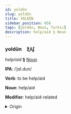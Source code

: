 ```yaml
---
id: yoldûn
slug: yoldûn
title: YOLDÛN
sidebar_position: 858
tags: [yoldûn, Noun, Turkic]
description: help/aid § Noun
---
```


### yoldûn&emsp;<span kind="abugida">ɀ͊ʌ̃ʄ</span>

*help/aid* **§** [Noun](../../tags/Noun)

**IPA**: /ˈjɑl.dun/

**Verb**: to be help/aid

**Noun**: help/aid

**Modifier**: help/aid-related

<details>
    <summary>Origin</summary>
    Turkish yardım [jɑrˈdɯm]<br/>
    <em>Turkic Language Family</em>
</details>